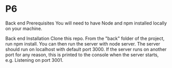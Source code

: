 # P6

Back end Prerequisites
You will need to have Node and npm installed locally on your machine.

Back end Installation
Clone this repo. From the "back" folder of the project, run npm install. You can then run the server with node server. The server should run on localhost with default port 3000. If the server runs on another port for any reason, this is printed to the console when the server starts, e.g. Listening on port 3001.
